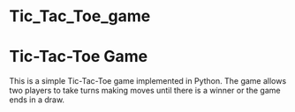 # Tic_Tac_Toe_game

# Tic-Tac-Toe Game

This is a simple Tic-Tac-Toe game implemented in Python. The game allows two players to take turns making moves until there is a winner or the game ends in a draw.
